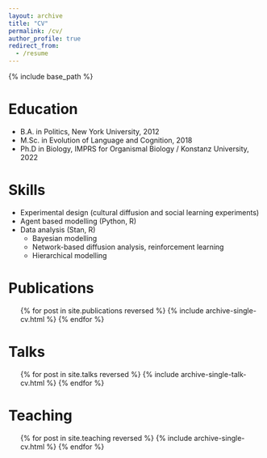 ```yaml
---
layout: archive
title: "CV"
permalink: /cv/
author_profile: true
redirect_from:
  - /resume
---
```


{% include base_path %}

Education
======
* B.A. in Politics, New York University, 2012
* M.Sc. in Evolution of Language and Cognition, 2018
* Ph.D in Biology, IMPRS for Organismal Biology / Konstanz University, 2022

Skills
======
* Experimental design (cultural diffusion and social learning experiments)
* Agent based modelling (Python, R)
* Data analysis (Stan, R)
  * Bayesian modelling
  * Network-based diffusion analysis, reinforcement learning
  * Hierarchical modelling

Publications
======
  <ul>{% for post in site.publications reversed %}
    {% include archive-single-cv.html %}
  {% endfor %}</ul>

Talks
======
  <ul>{% for post in site.talks reversed %}
    {% include archive-single-talk-cv.html %}
  {% endfor %}</ul>

Teaching
======
  <ul>{% for post in site.teaching reversed %}
    {% include archive-single-cv.html %}
  {% endfor %}</ul>

